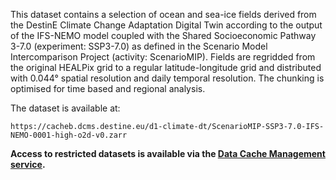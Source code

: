 This dataset contains a selection of ocean and sea-ice fields derived from the DestinE Climate Change Adaptation Digital Twin according to the output of the IFS-NEMO model coupled with the Shared Socioeconomic Pathway 3-7.0 (experiment: SSP3-7.0) as defined in the Scenario Model Intercomparison Project (activity: ScenarioMIP). Fields are regridded from the original HEALPix grid to a regular latitude-longitude grid and distributed with 0.044° spatial resolution and daily temporal resolution. The chunking is optimised for time based and regional analysis.

The dataset is available at:

`https://cacheb.dcms.destine.eu/d1-climate-dt/ScenarioMIP-SSP3-7.0-IFS-NEMO-0001-high-o2d-v0.zarr`

**Access to restricted datasets is available via the [Data Cache Management service](https://platform.destine.eu/services/service/data-cache-management/).**
